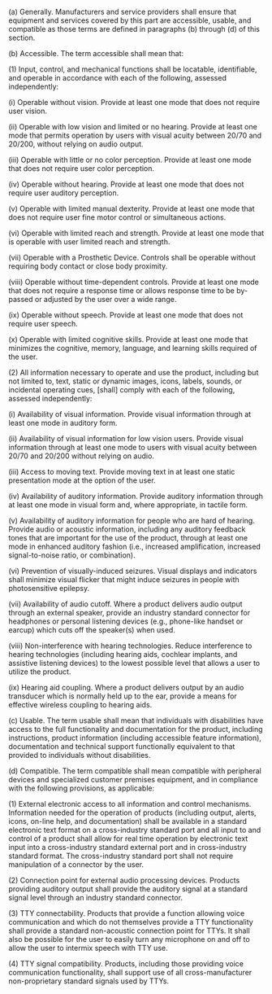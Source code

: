(a) Generally. Manufacturers and service providers shall ensure that equipment and services covered by this part are accessible, usable, and compatible as those terms are defined in paragraphs (b) through (d) of this section.

(b) Accessible. The term accessible shall mean that:

(1) Input, control, and mechanical functions shall be locatable, identifiable, and operable in accordance with each of the following, assessed independently:

(i) Operable without vision. Provide at least one mode that does not require user vision.

(ii) Operable with low vision and limited or no hearing. Provide at least one mode that permits operation by users with visual acuity between 20/70 and 20/200, without relying on audio output.

(iii) Operable with little or no color perception. Provide at least one mode that does not require user color perception.

(iv) Operable without hearing. Provide at least one mode that does not require user auditory perception.

(v) Operable with limited manual dexterity. Provide at least one mode that does not require user fine motor control or simultaneous actions.

(vi) Operable with limited reach and strength. Provide at least one mode that is operable with user limited reach and strength.

(vii) Operable with a Prosthetic Device. Controls shall be operable without requiring body contact or close body proximity.

(viii) Operable without time-dependent controls. Provide at least one mode that does not require a response time or allows response time to be by-passed or adjusted by the user over a wide range.

(ix) Operable without speech. Provide at least one mode that does not require user speech.
              

(x) Operable with limited cognitive skills. Provide at least one mode that minimizes the cognitive, memory, language, and learning skills required of the user.

(2) All information necessary to operate and use the product, including but not limited to, text, static or dynamic images, icons, labels, sounds, or incidental operating cues, [shall] comply with each of the following, assessed independently:

(i) Availability of visual information. Provide visual information through at least one mode in auditory form.

(ii) Availability of visual information for low vision users. Provide visual information through at least one mode to users with visual acuity between 20/70 and 20/200 without relying on audio.

(iii) Access to moving text. Provide moving text in at least one static presentation mode at the option of the user.

(iv) Availability of auditory information. Provide auditory information through at least one mode in visual form and, where appropriate, in tactile form.

(v) Availability of auditory information for people who are hard of hearing. Provide audio or acoustic information, including any auditory feedback tones that are important for the use of the product, through at least one mode in enhanced auditory fashion (i.e., increased amplification, increased signal-to-noise ratio, or combination).

(vi) Prevention of visually-induced seizures. Visual displays and indicators shall minimize visual flicker that might induce seizures in people with photosensitive epilepsy.

(vii) Availability of audio cutoff. Where a product delivers audio output through an external speaker, provide an industry standard connector for headphones or personal listening devices (e.g., phone-like handset or earcup) which cuts off the speaker(s) when used.

(viii) Non-interference with hearing technologies. Reduce interference to hearing technologies (including hearing aids, cochlear implants, and assistive listening devices) to the lowest possible level that allows a user to utilize the product.

(ix) Hearing aid coupling. Where a product delivers output by an audio transducer which is normally held up to the ear, provide a means for effective wireless coupling to hearing aids.

(c) Usable. The term usable shall mean that individuals with disabilities have access to the full functionality and documentation for the product, including instructions, product information (including accessible feature information), documentation and technical support functionally equivalent to that provided to individuals without disabilities.

(d) Compatible. The term compatible shall mean compatible with peripheral devices and specialized customer premises equipment, and in compliance with the following provisions, as applicable:

(1) External electronic access to all information and control mechanisms. Information needed for the operation of products (including output, alerts, icons, on-line help, and documentation) shall be available in a standard electronic text format on a cross-industry standard port and all input to and control of a product shall allow for real time operation by electronic text input into a cross-industry standard external port and in cross-industry standard format. The cross-industry standard port shall not require manipulation of a connector by the user.

(2) Connection point for external audio processing devices. Products providing auditory output shall provide the auditory signal at a standard signal level through an industry standard connector.

(3) TTY connectability. Products that provide a function allowing voice communication and which do not themselves provide a TTY functionality shall provide a standard non-acoustic connection point for TTYs. It shall also be possible for the user to easily turn any microphone on and off to allow the user to intermix speech with TTY use.

(4) TTY signal compatibility. Products, including those providing voice communication functionality, shall support use of all cross-manufacturer non-proprietary standard signals used by TTYs.


